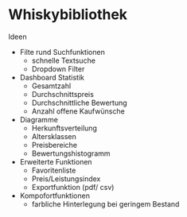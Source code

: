 # Whiskybibliothek

Ideen
- Filte rund Suchfunktionen
  - schnelle Textsuche
  - Dropdown Filter
- Dashboard Statistik
  - Gesamtzahl
  - Durchschnittspreis
  - Durchschnittliche Bewertung
  - Anzahl offene Kaufwünsche
- Diagramme
  - Herkunftsverteilung
  - Altersklassen
  - Preisbereiche
  - Bewertungshistogramm
- Erweiterte Funktionen
  - Favoritenliste
  - Preis/Leistungsindex
  - Exportfunktion (pdf/ csv)
- Kompofortfunktionen
  - farbliche Hinterlegung bei geringem Bestand

